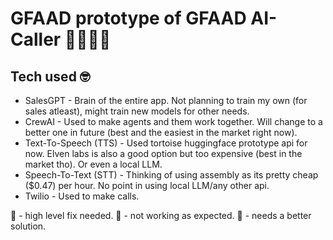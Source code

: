 # GFAAD prototype of GFAAD AI-Caller 🤫🧏🏻‍♂️

## Tech used 🤓

- SalesGPT - Brain of the entire app. Not planning to train my own (for sales atleast), might train new models for other needs.
- CrewAI - Used to make agents and them work together. Will change to a better one in future (best and the easiest in the market right now).
- Text-To-Speech (TTS) - Used tortoise huggingface prototype api for now. Elven labs is also a good option but too expensive (best in the market tho). Or even a local LLM.
- Speech-To-Text (STT) - Thinking of using assembly as its pretty cheap ($0.47) per hour. No point in using local LLM/any other api.
- Twilio - Used to make calls.

🚨 - high level fix needed.
🤖 - not working as expected.
💩 - needs a better solution.   